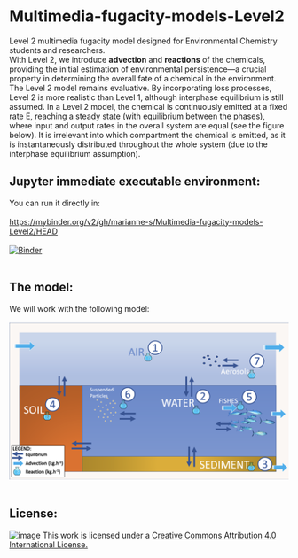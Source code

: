 # Multimedia-fugacity-models-Level2
Level 2 multimedia fugacity model designed for Environmental Chemistry students and researchers. </br>
With Level 2, we introduce **advection** and **reactions** of the chemicals, providing the initial estimation of environmental persistence—a crucial property in determining the overall fate of a chemical in the environment. The Level 2 model remains evaluative. By incorporating loss processes, Level 2 is more realistic than Level 1, although interphase equilibrium is still assumed. In a Level 2 model, the chemical is continuously emitted at a fixed rate E, reaching a steady state (with equilibrium between the phases), where input and output rates in the overall system are equal (see the figure below). It is irrelevant into which compartment the chemical is emitted, as it is instantaneously distributed throughout the whole system (due to the interphase equilibrium assumption).

## Jupyter immediate executable environment: 

You can run it directly in: </br></br>
https://mybinder.org/v2/gh/marianne-s/Multimedia-fugacity-models-Level2/HEAD </br></br>
[![Binder](https://mybinder.org/badge_logo.svg)](https://mybinder.org/v2/gh/marianne-s/Multimedia-fugacity-models-Level2/HEAD)
</br></br>

## The model: 
We will work with the following model:</br></br>
![alt text](https://github.com/marianne-s/Multimedia-fugacity-models-Level2/blob/main/img/LEVEL2_Figure2.png?raw=true)
</br></br>

## License:
![image](https://github.com/marianne-s/Multimedia-fugacity-models-Level1/assets/77213195/1ade9aaa-2212-46fd-8e1d-560f9ab7e15c)
 This work is licensed under a [Creative Commons Attribution 4.0 International License.](https://creativecommons.org/licenses/by/4.0/)


